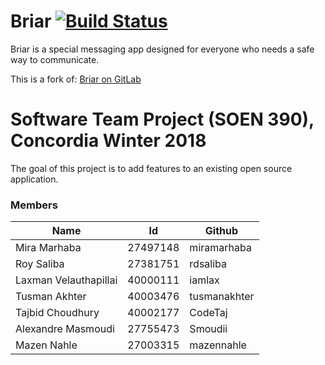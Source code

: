 # Briar [![Build Status](https://travis-ci.com/CodeTaj/Briar.svg?token=sqXGdzNfzU7pHTYXmixg&branch=tajbranch)](https://travis-ci.com/CodeTaj/Briar)

Briar is a special messaging app designed for everyone who needs a safe way to communicate.

This is a fork of: [Briar on GitLab](https://code.briarproject.org/akwizgran/briar)

# Software Team Project (SOEN 390), Concordia Winter 2018

The goal of this project is to add features to an existing open source application.

### Members

| Name  | Id  | Github  |
|---|---|---|
| Mira Marhaba | 27497148 | miramarhaba |
| Roy Saliba | 27381751 | rdsaliba |
| Laxman Velauthapillai | 40000111 | iamlax |
| Tusman Akhter | 40003476 | tusmanakhter |
| Tajbid Choudhury | 40002177 | CodeTaj |
| Alexandre Masmoudi | 27755473 | Smoudii |
| Mazen Nahle | 27003315 | mazennahle |
